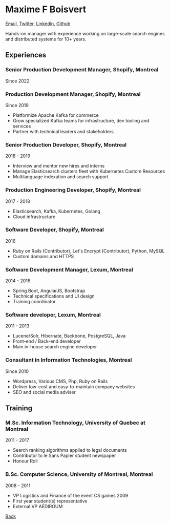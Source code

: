 # Maxime F Boisvert

[Email](mailto:contact@maxboisvert.com),
[Twitter](https://twitter.com/maxboisvert),
[Linkedin](https://ca.linkedin.com/in/maxboisvert),
[Github](https://github.com/maxboisvert)

Hands-on manager with experience working on large-scale search engines and distributed systems for 10+ years.

## Experiences

### Senior Production Development Manager, Shopify, Montreal
Since 2022

### Production Development Manager, Shopify, Montreal
Since 2019

- Platformize Apache Kafka for commerce
- Grow specialized Kafka teams for infrastructure, dev tooling and services
- Partner with technical leaders and stakeholders

### Senior Production Developer, Shopify, Montreal
2018 - 2019

- Interview and mentor new hires and interns
- Manage Elasticsearch clusters fleet with Kubernetes Custom Resources
- Multilanguage indexation and search support

### Production Engineering Developer, Shopify, Montreal
2017 - 2018

- Elasticsearch, Kafka, Kubernetes, Golang
- Cloud infrastructure

### Software Developer, Shopify, Montreal
2016

- Ruby on Rails (Contributor), Let's Encrypt (Contributor), Python, MySQL
- Custom domains and HTTPS

### Software Development Manager, Lexum, Montreal
2014 - 2016

- Spring Boot, AngularJS, Bootstrap
- Technical specifications and UI design
- Training coordinator

### Software developer, Lexum, Montreal
2011 - 2013

- Lucene/Solr, Hibernate, Backbone, PostgreSQL, Java
- Front-end / Back-end developer
- Main in-house search engine developer

### Consultant in Information Technologies, Montreal
Since 2010

- Wordpress, Various CMS, Php, Ruby on Rails
- Deliver low-cost and easy-to-maintain company websites
- SEO and social media adviser

## Training

### M.Sc. Information Technology, University of Quebec at Montreal
2011 - 2017

- Search ranking algorithms applied to legal documents
- Contributor to le Sans Papier student newspaper
- Honour Roll

### B.Sc. Computer Science, University of Montreal, Montreal
2008 - 2011

- VP Logistics and Finance of the event CS games 2009
- First year student(s) representative
- External VP AÉDIROUM

[Back](../)
